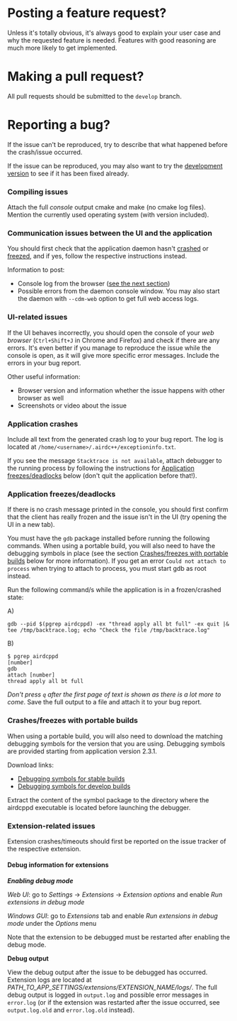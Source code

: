 # Posting a feature request?

Unless it's totally obvious, it's always good to explain your user case and why the requested feature is needed. Features with good reasoning are much more likely to get implemented.

# Making a pull request?

All pull requests should be submitted to the `develop` branch.


# Reporting a bug?

If the issue can't be reproduced, try to describe that what happened before the crash/issue occurred.

If the issue can be reproduced, you may also want to try the [development version]( https://airdcpp-web.github.io/docs/installation/compiling.html#installing-a-development-version) to see if it has been fixed already.

### Compiling issues

Attach the full *console* output cmake and make (no cmake log files). Mention the currently used operating system (with version included).

### Communication issues between the UI and the application

You should first check that the application daemon hasn't [crashed](https://github.com/airdcpp-web/airdcpp-webclient/blob/master/.github/CONTRIBUTING.md#application-crashes) or [freezed](https://github.com/airdcpp-web/airdcpp-webclient/blob/master/.github/CONTRIBUTING.md#application-freezesdeadlocks), and if yes, follow the respective instructions instead.

Information to post:

* Console log from the browser ([see the next section](https://github.com/airdcpp-web/airdcpp-webclient/blob/master/.github/CONTRIBUTING.md#ui-related-issues))
* Possible errors from the daemon console window. You may also start the daemon with `--cdm-web` option to get full web access logs.

### UI-related issues

If the UI behaves incorrectly, you should open the console of your _web browser_ (`Ctrl+Shift+J` in Chrome and Firefox) and check if there are any errors. It's even better if you manage to reproduce the issue while the console is open, as it will give more specific error messages. Include the errors in your bug report.

Other useful information:

* Browser version and information whether the issue happens with other browser as well
* Screenshots or video about the issue

### Application crashes

Include all text from the generated crash log to your bug report. The log is located at ``/home/<username>/.airdc++/exceptioninfo.txt``.

If you see the message `Stacktrace is not available`, attach debugger to the running process by following the instructions for [Application freezes/deadlocks](#application-freezesdeadlocks) below (don't quit the application before that!).


### Application freezes/deadlocks

If there is no crash message printed in the console, you should first confirm that the client has really frozen and the issue isn't in the UI (try opening the UI in a new tab).

You must have the ``gdb`` package installed before running the following commands. When using a portable build, you will also need to have the debugging symbols in place (see the section [Crashes/freezes with portable builds](#crashesfreezes-with-portable-builds) below for more information). If you get an error `Could not attach to process` when trying to attach to process, you must start gdb as root instead.

Run the following command/s while the application is in a frozen/crashed state:

A)

`gdb --pid $(pgrep airdcppd) -ex "thread apply all bt full" -ex quit |& tee /tmp/backtrace.log; echo "Check the file /tmp/backtrace.log"`

B)
```
$ pgrep airdcppd
[number]
gdb
attach [number]
thread apply all bt full
```

*Don't press `q` after the first page of text is shown as there is a lot more to come*. Save the full output to a file and attach it to your bug report.


### Crashes/freezes with portable builds

When using a portable build, you will also need to download the matching debugging symbols for the version that you are using. Debugging symbols are provided starting from application version 2.3.1.

Download links:

- [Debugging symbols for stable builds](https://web-builds.airdcpp.net/stable/dbg_symbols/)
- [Debugging symbols for develop builds](https://web-builds.airdcpp.net/develop/dbg_symbols/)

Extract the content of the symbol package to the directory where the airdcppd executable is located before launching the debugger.

### Extension-related issues

Extension crashes/timeouts should first be reported on the issue tracker of the respective extension.

#### Debug information for extensions

***Enabling debug mode***

*Web UI*: go to *Settings* -> *Extensions* -> *Extension options* and enable *Run extensions in debug mode*

*Windows GUI*: go to *Extensions* tab and enable *Run extensions in debug mode* under the *Options* menu

Note that the extension to be debugged must be restarted after enabling the debug mode.

**Debug output**

View the debug output after the issue to be debugged has occurred. Extension logs are located at *PATH_TO_APP_SETTINGS/extensions/EXTENSION_NAME/logs/*. The full debug output is logged in `output.log` and possible error messages in `error.log` (or if the extension was restarted after the issue occurred, see `output.log.old` and `error.log.old` instead).

